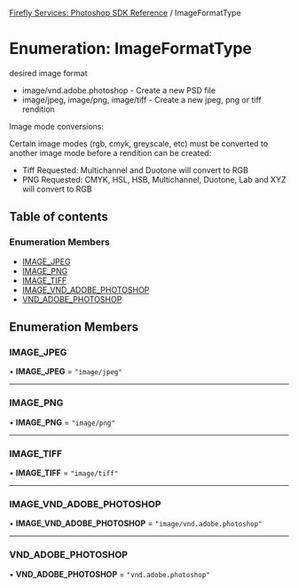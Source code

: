 [Firefly Services: Photoshop SDK Reference](../index.md) / ImageFormatType

# Enumeration: ImageFormatType

desired image format

* image/vnd.adobe.photoshop - Create a new PSD file
* image/jpeg, image/png, image/tiff - Create a new jpeg, png or tiff rendition

Image mode conversions:

Certain image modes (rgb, cmyk, greyscale, etc) must be converted to another image mode before a rendition can be created:

* Tiff Requested: Multichannel and Duotone will convert to RGB
* PNG Requested: CMYK, HSL, HSB, Multichannel, Duotone, Lab and XYZ will convert to RGB

## Table of contents

### Enumeration Members

- [IMAGE\_JPEG](ImageFormatType.md#image_jpeg)
- [IMAGE\_PNG](ImageFormatType.md#image_png)
- [IMAGE\_TIFF](ImageFormatType.md#image_tiff)
- [IMAGE\_VND\_ADOBE\_PHOTOSHOP](ImageFormatType.md#image_vnd_adobe_photoshop)
- [VND\_ADOBE\_PHOTOSHOP](ImageFormatType.md#vnd_adobe_photoshop)

## Enumeration Members

### IMAGE\_JPEG

• **IMAGE\_JPEG** = ``"image/jpeg"``

___

### IMAGE\_PNG

• **IMAGE\_PNG** = ``"image/png"``

___

### IMAGE\_TIFF

• **IMAGE\_TIFF** = ``"image/tiff"``

___

### IMAGE\_VND\_ADOBE\_PHOTOSHOP

• **IMAGE\_VND\_ADOBE\_PHOTOSHOP** = ``"image/vnd.adobe.photoshop"``

___

### VND\_ADOBE\_PHOTOSHOP

• **VND\_ADOBE\_PHOTOSHOP** = ``"vnd.adobe.photoshop"``
